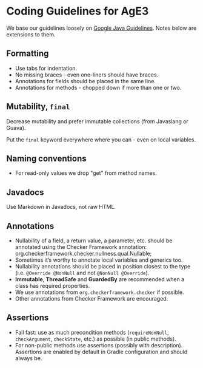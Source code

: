 # Coding Guidelines for AgE3

We base our guidelines loosely on
[Google Java Guidelines](https://google-styleguide.googlecode.com/svn/trunk/javaguide.html).
Notes below are extensions to them.

## Formatting

* Use tabs for indentation.
* No missing braces - even one-liners should have braces.
* Annotations for fields should be placed in the same line.
* Annotations for methods - chopped down if more than one or two.

## Mutability, `final`

Decrease mutability and prefer immutable collections (from Javaslang or Guava).

Put the `final` keyword everywhere where you can - even on local variables.

## Naming conventions

* For read-only values we drop "get" from method names.

## Javadocs

Use Markdown in Javadocs, not raw HTML.

## Annotations

* Nullability of a field, a return value, a parameter, etc. should be annotated using the Checker Framework annotation:
  org.checkerframework.checker.nullness.qual.Nullable;
* Sometimes it’s worthy to annotate local variables and generics too.
* Nullability annotations should be placed in position closest to the type (i.e. `@Override @NonNull` and not
  `@NonNull @Override`).
* **Immutable**, **ThreadSafe** and **GuardedBy** are recommended when a class has required properties.
* We use annotations from `org.checkerframework.checker` if possible.
* Other annotations from Checker Framework are encouraged.

## Assertions

* Fail fast: use as much precondition methods (`requireNonNull`, `checkArgument`, `checkState`, etc.) as possible
  (in public methods).
* For non-public methods use assertions (possibly with description). Assertions are enabled by default in Gradle
  configuration and should always be.
